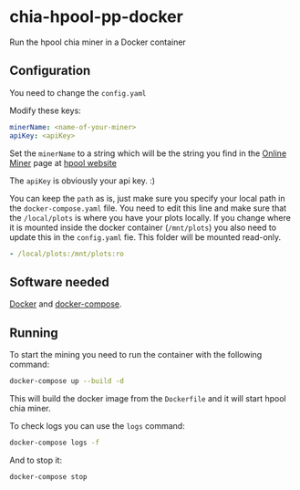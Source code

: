 # chia-hpool-pp-docker

Run the hpool chia miner in a Docker container

## Configuration

You need to change the `config.yaml`

Modify these keys:

```yaml
minerName: <name-of-your-miner>
apiKey: <apiKey>
```

Set the `minerName` to a string which will be the string you find in the [Online Miner](https://www.hpool.com/center/machine) page at [hpool website](https://www.hpool.com/)

The `apiKey` is obviously your api key. :)

You can keep the `path` as is, just make sure you specify your local path in the `docker-compose.yaml` file. You need to edit this line and make sure that the `/local/plots` is where you have your plots locally. If you change where it is mounted inside the docker container (`/mnt/plots`) you also need to update this in the `config.yaml` fie. This folder will be mounted read-only.

```yaml
- /local/plots:/mnt/plots:ro
```

## Software needed

[Docker](https://docs.docker.com/get-docker/) and [docker-compose](https://github.com/docker/compose).


## Running

To start the mining you need to run the container with the following command:

```bash
docker-compose up --build -d
```

This will build the docker image from the `Dockerfile` and it will start hpool chia miner.

To check logs you can use the `logs` command:

```bash
docker-compose logs -f
```

And to stop it:

```bash
docker-compose stop
```
